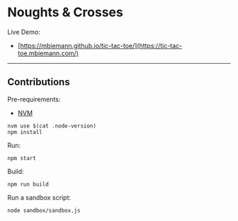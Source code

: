 # Noughts & Crosses

Live Demo:
* [https://mbiemann.github.io/tic-tac-toe/](https://tic-tac-toe.mbiemann.com/)

___

## Contributions

Pre-requirements:

* [NVM](https://github.com/nvm-sh/nvm)

```shell
nvm use $(cat .node-version)
npm install
```

Run:

```shell
npm start
```

Build:

```shell
npm run build
```

Run a sandbox script:

```shell
node sandbox/sandbox.js
```
